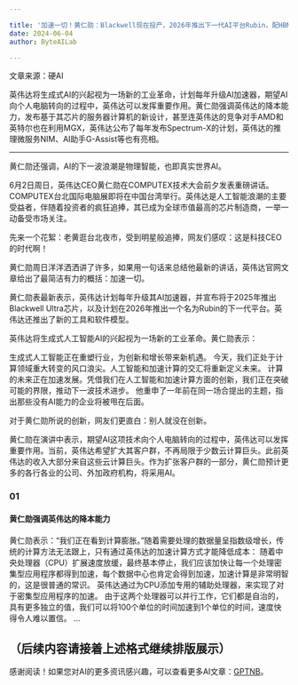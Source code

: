 ```yaml
---

title: '加速一切！黄仁勋：Blackwell现在投产，2026年推出下一代AI平台Rubin，配HBM4'
date: 2024-06-04
author: ByteAILab

---
```


文章来源：硬AI

英伟达将生成式AI的兴起视为一场新的工业革命，计划每年升级AI加速器，期望AI向个人电脑转向的过程中，英伟达可以发挥重要作用。黄仁勋强调英伟达的降本能力，发布基于其芯片的服务器计算机的新设计，甚至连英伟达的竞争对手AMD和英特尔也在利用MGX，英伟达公布了每年发布Spectrum-X的计划，英伟达的推理微服务NIM、AI助手G-Assist等也有亮相。

---
黄仁勋还强调，AI的下一波浪潮是物理智能，也即真实世界AI。

6月2日周日，英伟达CEO黄仁勋在COMPUTEX技术大会前夕发表重磅讲话。COMPUTEX台北国际电脑展即将在中国台湾举行。英伟达是人工智能浪潮的主要受益者，伴随着投资者的疯狂追捧，其已成为全球市值最高的芯片制造商，一举一动备受市场关注。

先来一个花絮：老黄逛台北夜市，受到明星般追捧，网友们感叹：这是科技CEO的时代啊！

黄仁勋周日洋洋洒洒讲了许多，如果用一句话来总结他最新的讲话，英伟达官网文章给出了最简洁有力的概括：加速一切。

黄仁勋表最新表示，英伟达计划每年升级其AI加速器，并宣布将于2025年推出Blackwell Ultra芯片，以及计划在2026年推出一个名为Rubin的下一代平台。英伟达还推出了新的工具和软件模型。

英伟达将生成式人工智能AI的兴起视为一场新的工业革命。黄仁勋表示：

生成式人工智能正在重塑行业，为创新和增长带来新机遇。
今天，我们正处于计算领域重大转变的风口浪尖。人工智能和加速计算的交汇将重新定义未来。
计算的未来正在加速发展。凭借我们在人工智能和加速计算方面的创新，我们正在突破可能的界限，推动下一波技术进步。
他重申了一年前在同一场合提出的主题，指出那些没有AI能力的企业将被甩在后面。

对于黄仁勋所说的创新，网友们更直白：别人就没在创新。

黄仁勋在演讲中表示，期望AI这项技术向个人电脑转向的过程中，英伟达可以发挥重要作用。当前，英伟达希望扩大其客户群，不再局限于少数云计算巨头。此前英伟达的收入大部分来自这些云计算巨头。作为扩张客户群的一部分，黄仁勋预计更多的各行各业的公司、外加政府机构，将采用AI。

### 01
#### 黄仁勋强调英伟达的降本能力
黄仁勋表示：“我们正在看到计算膨胀。”随着需要处理的数据量呈指数级增长，传统的计算方法无法跟上，只有通过英伟达的加速计算方式才能降低成本：
随着中央处理器（CPU）扩展速度放缓，最终基本停止，我们应该加快让每一个处理密集型应用程序都得到加速，每个数据中心也肯定会得到加速，加速计算是非常明智的，这是很普通的常识。
英伟达通过为CPU添加专用的辅助处理器，来实现了对于密集型应用程序的加速。
由于这两个处理器可以并行工作，它们都是自治的，具有更多独立的值，我们可以将100个单位的时间加速到1个单位的时间，速度快得令人难以置信。
...

（后续内容请接着上述格式继续排版展示）
---
感谢阅读！如果您对AI的更多资讯感兴趣，可以查看更多AI文章：[GPTNB](https://gptnb.com)。